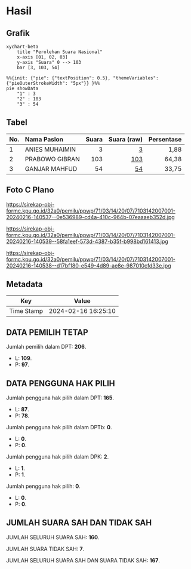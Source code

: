 # Hasil

## Grafik

```mermaid
xychart-beta
    title "Perolehan Suara Nasional"
    x-axis [01, 02, 03]
    y-axis "Suara" 0 --> 103
    bar [3, 103, 54]
```

```mermaid
%%{init: {"pie": {"textPosition": 0.5}, "themeVariables": {"pieOuterStrokeWidth": "5px"}} }%%
pie showData
    "1" : 3
    "2" : 103
    "3" : 54
```

## Tabel

| No. | Nama Paslon    | Suara | Suara (raw) | Persentase |
|:--- |:-------------- | -----:| -----------:| ----------:|
| 1   | ANIES MUHAIMIN | 3     | [3][p-1]    | 1,88       |
| 2   | PRABOWO GIBRAN | 103   | [103][p-2]  | 64,38      |
| 3   | GANJAR MAHFUD  | 54    | [54][p-3]   | 33,75      |


[p-1]: https://github.com/gigit-pemilu/pemilu-2024/blob/main/pilpres/hitung-suara/sub/71-sulawesi-utara/sub/03-kepulauan-sangihe/sub/14-tabukan-tengah/sub/2007-miulu/sub/001-tps/sub/paslon-1.txt
[p-2]: https://github.com/gigit-pemilu/pemilu-2024/blob/main/pilpres/hitung-suara/sub/71-sulawesi-utara/sub/03-kepulauan-sangihe/sub/14-tabukan-tengah/sub/2007-miulu/sub/001-tps/sub/paslon-2.txt
[p-3]: https://github.com/gigit-pemilu/pemilu-2024/blob/main/pilpres/hitung-suara/sub/71-sulawesi-utara/sub/03-kepulauan-sangihe/sub/14-tabukan-tengah/sub/2007-miulu/sub/001-tps/sub/paslon-3.txt

## Foto C Plano

https://sirekap-obj-formc.kpu.go.id/32a0/pemilu/ppwp/71/03/14/20/07/7103142007001-20240216-140537--0e536989-cd4a-410c-964b-07eaaaeb352d.jpg

https://sirekap-obj-formc.kpu.go.id/32a0/pemilu/ppwp/71/03/14/20/07/7103142007001-20240216-140539--58fa1eef-573d-4387-b35f-b998bd161413.jpg

https://sirekap-obj-formc.kpu.go.id/32a0/pemilu/ppwp/71/03/14/20/07/7103142007001-20240216-140538--d17bf180-e549-4d89-ae8e-987010cfd33e.jpg


## Metadata

| Key        | Value               |
| ---------- | ------------------- |
| Time Stamp | 2024-02-16 16:25:10 |


## DATA PEMILIH TETAP

Jumlah pemilih dalam DPT: **206**.
 * L: **109**.
 * P: **97**.

## DATA PENGGUNA HAK PILIH

Jumlah pengguna hak pilih dalam DPT: **165**.
 * L: **87**.
 * P: **78**.

Jumlah pengguna hak pilih dalam DPTb: **0**.
 * L: **0**.
 * P: **0**.

Jumlah pengguna hak pilih dalam DPK: **2**.
 * L: **1**.
 * P: **1**.

Jumlah pengguna hak pilih: **0**.
 * L: **0**.
 * P: **0**.

## JUMLAH SUARA SAH DAN TIDAK SAH

JUMLAH SELURUH SUARA SAH: **160**.

JUMLAH SUARA TIDAK SAH: **7**.

JUMLAH SELURUH SUARA SAH DAN SUARA TIDAK SAH: **167**.


